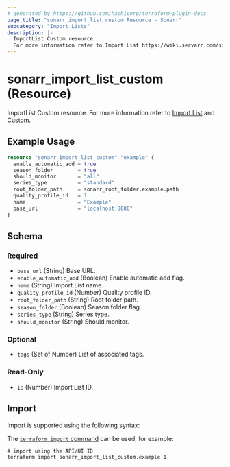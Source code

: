 ```yaml
---
# generated by https://github.com/hashicorp/terraform-plugin-docs
page_title: "sonarr_import_list_custom Resource - Sonarr"
subcategory: "Import Lists"
description: |-
  ImportList Custom resource.
  For more information refer to Import List https://wiki.servarr.com/sonarr/settings#import-lists and Custom https://wiki.servarr.com/sonarr/supported#customimport.
---
```


# sonarr_import_list_custom (Resource)

<!-- subcategory:Import Lists -->
ImportList Custom resource.
For more information refer to [Import List](https://wiki.servarr.com/sonarr/settings#import-lists) and [Custom](https://wiki.servarr.com/sonarr/supported#customimport).

## Example Usage

```terraform
resource "sonarr_import_list_custom" "example" {
  enable_automatic_add = true
  season_folder        = true
  should_monitor       = "all"
  series_type          = "standard"
  root_folder_path     = sonarr_root_folder.example.path
  quality_profile_id   = 1
  name                 = "Example"
  base_url             = "localhost:8080"
}
```

<!-- schema generated by tfplugindocs -->
## Schema

### Required

- `base_url` (String) Base URL.
- `enable_automatic_add` (Boolean) Enable automatic add flag.
- `name` (String) Import List name.
- `quality_profile_id` (Number) Quality profile ID.
- `root_folder_path` (String) Root folder path.
- `season_folder` (Boolean) Season folder flag.
- `series_type` (String) Series type.
- `should_monitor` (String) Should monitor.

### Optional

- `tags` (Set of Number) List of associated tags.

### Read-Only

- `id` (Number) Import List ID.

## Import

Import is supported using the following syntax:

The [`terraform import` command](https://developer.hashicorp.com/terraform/cli/commands/import) can be used, for example:

```shell
# import using the API/UI ID
terraform import sonarr_import_list_custom.example 1
```

